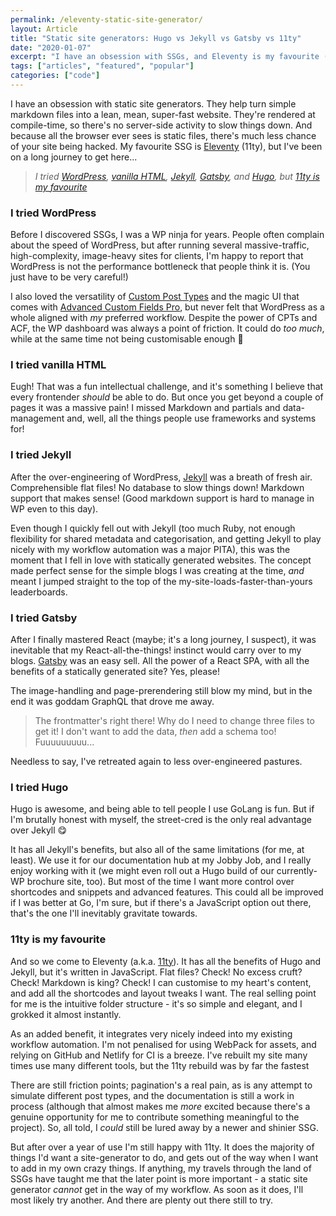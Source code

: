 ```yaml
---
permalink: /eleventy-static-site-generator/
layout: Article
title: "Static site generators: Hugo vs Jekyll vs Gatsby vs 11ty"
date: "2020-01-07"
excerpt: "I have an obsession with SSGs, and Eleventy is my favourite (even better than Hugo, Jekyll, and Gatsby)."
tags: ["articles", "featured", "popular"]
categories: ["code"]
---
```


I have an obsession with static site generators. They help turn simple markdown files into a lean, mean, super-fast website. They're rendered at compile-time, so there's no server-side activity to slow things down. And because all the browser ever sees is static files, there's much less chance of your site being hacked. My favourite SSG is [Eleventy](https://www.11ty.dev/) (11ty), but I've been on a long journey to get here...

> _I tried [WordPress](#i-tried-wordpress), [vanilla HTML](#i-tried-vanilla-html), [Jekyll](#i-tried-jekyll), [Gatsby](#i-tried-gatsby), and [Hugo](#i-tried-hugo), but [11ty is my favourite](#11ty-is-my-favourite)_

### I tried WordPress

Before I discovered SSGs, I was a WP ninja for years. People often complain about the speed of WordPress, but after running several massive-traffic, high-complexity, image-heavy sites for clients, I'm happy to report that WordPress is not the performance bottleneck that people think it is. (You just have to be very careful!)

I also loved the versatility of [Custom Post Types](https://developer.wordpress.org/reference/functions/register_post_type/) and the magic UI that comes with [Advanced Custom Fields Pro](https://www.advancedcustomfields.com/pro/), but never felt that WordPress as a whole aligned with _my_ preferred workflow. Despite the power of CPTs and ACF, the WP dashboard was always a point of friction. It could do _too much_, while at the same time not being customisable enough 😬

### I tried vanilla HTML

Eugh! That was a fun intellectual challenge, and it's something I believe that every frontender _should_ be able to do. But once you get beyond a couple of pages it was a massive pain! I missed Markdown and partials and data-management and, well, all the things people use frameworks and systems for!

### I tried Jekyll

After the over-engineering of WordPress, [Jekyll](https://jekyllrb.com/) was a breath of fresh air. Comprehensible flat files! No database to slow things down! Markdown support that makes sense! (Good markdown support is hard to manage in WP even to this day).

Even though I quickly fell out with Jekyll (too much Ruby, not enough flexibility for shared metadata and categorisation, and getting Jekyll to play nicely with my workflow automation was a major PITA), this was the moment that I fell in love with statically generated websites. The concept made perfect sense for the simple blogs I was creating at the time, _and_ meant I jumped straight to the top of the my-site-loads-faster-than-yours leaderboards.

### I tried Gatsby

After I finally mastered React (maybe; it's a long journey, I suspect), it was inevitable that my React-all-the-things! instinct would carry over to my blogs. [Gatsby](https://www.gatsbyjs.org/) was an easy sell. All the power of a React SPA, with all the benefits of a statically generated site? Yes, please!

The image-handling and page-prerendering still blow my mind, but in the end it was goddam GraphQL that drove me away.

> The frontmatter's right there! Why do I need to change three files to get it! I don't want to add the data, _then_ add a schema too! Fuuuuuuuuu...

Needless to say, I've retreated again to less over-engineered pastures.

### I tried Hugo

Hugo is awesome, and being able to tell people I use GoLang is fun. But if I'm brutally honest with myself, the street-cred is the only real advantage over Jekyll 😋

It has all Jekyll's benefits, but also all of the same limitations (for me, at least). We use it for our documentation hub at my Jobby Job, and I really enjoy working with it (we might even roll out a Hugo build of our currently-WP brochure site, too). But most of the time I want more control over shortcodes and snippets and advanced features. This could all be improved if I was better at Go, I'm sure, but if there's a JavaScript option out there, that's the one I'll inevitably gravitate towards.

### 11ty is my favourite

And so we come to Eleventy (a.k.a. [11ty](https://www.11ty.dev/)). It has all the benefits of Hugo and Jekyll, but it's written in JavaScript. Flat files? Check! No excess cruft? Check! Markdown is king? Check! I can customise to my heart's content, and add all the shortcodes and layout tweaks I want. The real selling point for me is the intuitive folder structure - it's so simple and elegant, and I grokked it almost instantly.

As an added benefit, it integrates very nicely indeed into my existing workflow automation. I'm not penalised for using WebPack for assets, and relying on GitHub and Netlify for CI is a breeze. I've rebuilt my site many times use many different tools, but the 11ty rebuild was by far the fastest

There are still friction points; pagination's a real pain, as is any attempt to simulate different post types, and the documentation is still a work in process (although that almost makes me _more_ excited because there's a genuine opportunity for me to contribute something meaningful to the project). So, all told, I _could_ still be lured away by a newer and shinier SSG.

But after over a year of use I'm still happy with 11ty. It does the majority of things I'd want a site-generator to do, and gets out of the way when I want to add in my own crazy things. If anything, my travels through the land of SSGs have taught me that the later point is more important - a static site generator _cannot_ get in the way of my workflow. As soon as it does, I'll most likely try another. And there are plenty out there still to try.
